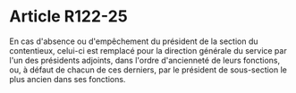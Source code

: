 # Article R122-25

En cas d'absence ou d'empêchement du président de la section du contentieux, celui-ci est remplacé pour la direction générale du service par l'un des présidents adjoints, dans l'ordre d'ancienneté de leurs fonctions, ou, à défaut de chacun de ces derniers, par le président de sous-section le plus ancien dans ses fonctions.
